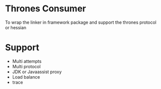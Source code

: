 # Thrones Consumer 

To wrap the linker in framework package and support the thrones protocol or hessian 

# Support 

* Multi attempts 
* Multi protocol
* JDK or Javaassist proxy 
* Load balance 
* trace 